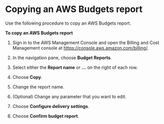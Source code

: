 # Copying an AWS Budgets report<a name="copy-budget-report"></a>

Use the following procedure to copy an AWS Budgets report\.<a name="copy-budget-report-steps"></a>

**To copy an AWS Budgets report**

1. Sign in to the AWS Management Console and open the Billing and Cost Management console at [https://console\.aws\.amazon\.com/billing/](https://console.aws.amazon.com/billing/)\.

1. In the navigation pane, choose **Budget Reports**\.

1. Select either the **Report name** or **\.\.\.** on the right of each row\.

1. Choose **Copy**\.

1. Change the report name\.

1. \(Optional\) Change any parameter that you want to edit\.

1. Choose **Configure delivery settings**\.

1. Choose **Confirm budget report**\.